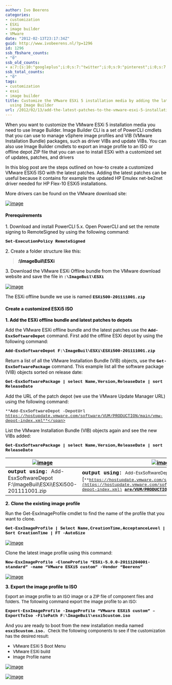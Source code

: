 ```yaml
---
author: Ivo Beerens
categories:
- customization
- ESXi
- image builder
- VMware
date: "2012-02-13T23:17:34Z"
guid: http://www.ivobeerens.nl/?p=1296
id: 1296
ssb_fbshare_counts:
- "0"
ssb_old_counts:
- a:7:{s:10:"googleplus";i:0;s:7:"twitter";i:0;s:9:"pinterest";i:0;s:7:"fbshare";i:0;s:8:"linkedin";i:0;s:6:"reddit";i:0;s:6:"tumblr";i:0;}
ssb_total_counts:
- "0"
tags:
- customization
- esxi
- image builder
title: Customize the VMware ESXi 5 installation media by adding the latest patches
  using Image Builder
url: /2012/02/13/add-the-latest-patches-to-the-vmware-esxi-5-installation-media/
---
```


<span style="color: #000000;">When you want to customize the VMware ESXi 5 installation media you need to use Image Builder. Image Builder CLI is a set of PowerCLI cmdlets that you can use to manage vSphere image profiles and VIB (VMware Installation Bundle) packages, such as driver VIBs and update VIBs. You can also use Image Builder cmdlets to export an image profile to an ISO or offline depot ZIP file that you can use to install ESXi with a customized set of updates, patches, and drivers</span>

<span style="color: #000000;">In this blog post are the steps outlined on how-to create a customized VMware ESXi5 ISO with the latest patches. Adding the latest patches can be useful because it contains for example the updated HP Emulex net-be2net driver needed for HP Flex-10 ESXi5 installations.</span>

<span style="color: #000000;">More drivers can be found on the VMware download site:</span>

[<span style="color: #000000;">![image](http://localhost/wp-content/uploads/2012/02/image_thumb11.png "image")</span>](http://localhost/wp-content/uploads/2012/02/image13.png)

#### <span style="color: #000000;">Prerequirements</span>

<span style="color: #000000;">1. Download and install PowerCLI 5.x. Open PowerCLI and set the remote signing to RemoteSigned by using the following command:</span>

<span style="color: #000000; font-family: 'Courier New'; font-size: small;">**Set-ExecutionPolicy RemoteSigned**</span>

<span style="color: #000000;">2. Create a folder structure like this:</span>

> **<span style="color: #000000;"><drive letter>:\\ImageBuil\\ESXi </span>**

<span style="color: #000000;">3. Download the VMware ESXi Offline bundle from the VMware download website and save the file in **<span style="font-family: 'Courier New'; font-size: small;"><driveletter>:\\ImageBuil\\ESXi</span>** </span>

[<span style="color: #000000;">![image](http://localhost/wp-content/uploads/2012/02/image_thumb4.png "image")</span>](http://localhost/wp-content/uploads/2012/02/image4.png)

<span style="color: #000000;">The ESXi offline bundle we use is named **<span style="font-family: 'Courier New'; font-size: small;">ESXi500-201111001.zip</span>** </span>

#### <span style="color: #000000;">Create a customized ESXi5 ISO</span>

**<span style="color: #000000;">1. Add the ESXi offline bundle and latest patches to depots</span>**

<span style="color: #000000;">Add the VMware ESXi offline bundle and the latest patches use the <span style="font-family: 'Courier New'; font-size: small;">**Add-EsxSoftwareDepot**</span> command. First add the offline ESXi depot by using the following command: </span>

<span style="color: #000000;"><span style="font-family: 'Courier New'; font-size: small;">**Add-EsxSoftwareDepot F:\\ImageBuil\\ESXi\\ESXi500-201111001.zip**</span> </span>

<span style="color: #000000;">Return a list of all the VMware Installation Bundle (VIB) objects, use the <span style="font-family: 'Courier New'; font-size: small;">**Get-EsxSoftwarePackage**</span> command. This example list all the software package (VIB) objects sorted on release date:</span>

<span style="color: #000000;"><span style="font-family: 'Courier New'; font-size: small;">**Get-EsxSoftwarePackage | select Name,Version,ReleaseDate | sort ReleaseDate**</span> </span>

<span style="color: #000000;">Add the URL of the patch depot (we use the VMware Update Manager URL) using the following command:</span>

<span style="color: #000000; font-family: 'Courier New'; font-size: small;">**Add-EsxSoftwareDepot -DepotUrl https://hostupdate.vmware.com/software/VUM/PRODUCTION/main/vmw-depot-index.xml**</span>

<span style="color: #000000;">List the VMware Installation Bundle (VIB) objects again and see the new VIBs added:</span>

<span style="color: #000000;"><span style="font-family: 'Courier New'; font-size: small;">**Get-EsxSoftwarePackage | select Name,Version,ReleaseDate | sort ReleaseDate**</span> </span>

| [<span style="color: #000000;">![image](http://localhost/wp-content/uploads/2012/02/image_thumb5.png "image")</span>](http://localhost/wp-content/uploads/2012/02/image5.png) | [<span style="color: #000000;">![image](http://localhost/wp-content/uploads/2012/02/image_thumb6.png "image")</span>](http://localhost/wp-content/uploads/2012/02/image7.png) |
|---|---|
| <span style="color: #000000; font-family: 'Courier New';">**output using:** </span>Add-EsxSoftwareDepot F:\\ImageBuil\\ESXi\\ESXi500-201111001.zip | <span style="font-family: 'Courier New';">**<span style="color: #000000;">output using: </span>**</span><span style="font-size: small;">Add-EsxSoftwareDepot -DepotUrl </span>[<span style="color: #000000; font-family: 'Courier New'; font-size: small;">**https://hostupdate.vmware.com/softw**</span>](https://hostupdate.vmware.com/software/VUM/PRODUCTION/main/vmw-depot-index.xml)   [ <span style="color: #000000; font-family: 'Courier New'; font-size: small;">**are/VUM/PRODUCTION/main/vmw-depot-index.xml**</span>](https://hostupdate.vmware.com/software/VUM/PRODUCTION/main/vmw-depot-index.xml) |

<span style="color: #000000;">**2.** **Clone the existing image profile**</span>

<span style="color: #000000;">Run the Get-EsxImageProfile cmdlet to find the name of the profile that you want to clone.</span>

<span style="color: #000000; font-family: 'Courier New'; font-size: small;">**Get-EsxImageProfile | Select Name,CreationTime,AcceptanceLevel | Sort CreationTime | FT -AutoSize**</span>

[<span style="color: #000000;">![image](http://localhost/wp-content/uploads/2012/02/image_thumb7.png "image")</span>](http://localhost/wp-content/uploads/2012/02/image8.png)

<span style="color: #000000;">Clone the latest image profile using this command: </span>

<span style="color: #000000; font-family: 'Courier New'; font-size: small;">**New-EsxImageProfile -CloneProfile “ESXi-5.0.0-20111204001-standard” -name “VMware ESXi5 custom” -Vendor “Beerens”**</span>

[<span style="color: #000000;">![image](http://localhost/wp-content/uploads/2012/02/image_thumb8.png "image")</span>](http://localhost/wp-content/uploads/2012/02/image9.png)

**<span style="color: #000000;">3. Export the image profile to ISO</span>**

<span style="color: #000000; font-size: small;">Export an image profile to an ISO image or a ZIP file of component files and folders. The following command export the image profile to an ISO:</span>

<span style="color: #000000; font-family: 'Courier New'; font-size: small;">**Export-EsxImageProfile -ImageProfile “VMware ESXi5 custom” –ExportToIso -FilePath F:\\ImageBuil\\esxi5custom.iso**</span>

<span style="color: #000000;">And you are ready to boot from the new installation media named <span style="font-family: 'Courier New';"><span style="font-size: small;">**esxi5custom.iso.** </span></span><span style="font-size: small;">Check the following components to see if the customization has the desired result: </span></span>

- <span style="color: #000000; font-size: small;">VMware ESXi 5 Boot Menu</span>
- <span style="color: #000000; font-size: small;">VMware ESXi build</span>
- <span style="color: #000000; font-size: small;">Image Profile name</span>

[<span style="color: #000000;">![image](http://localhost/wp-content/uploads/2012/02/image_thumb9.png "image")</span>](http://localhost/wp-content/uploads/2012/02/image11.png)

[<span style="color: #000000;">![image](http://localhost/wp-content/uploads/2012/02/image_thumb10.png "image")</span>](http://localhost/wp-content/uploads/2012/02/image12.png)
